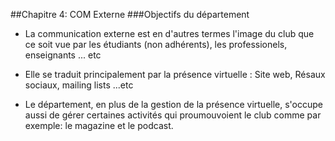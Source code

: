##Chapitre 4: COM Externe
###Objectifs du département 

- La communication externe est en d'autres termes l'image du club que ce soit vue par les étudiants (non adhérents), les professionels, enseignants ... etc

- Elle se traduit principalement par la présence virtuelle : Site web, Résaux sociaux, mailing lists ...etc

- Le département, en plus de la gestion de la présence virtuelle, s'occupe aussi de gérer certaines activités qui proumouvoient le club comme par exemple: le magazine et le podcast.
